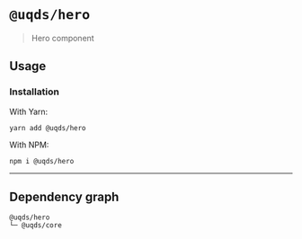 # `@uqds/hero`

> Hero component

## Usage

### Installation

With Yarn:

```shell
yarn add @uqds/hero
```

With NPM:

```shell
npm i @uqds/hero
```

---

## Dependency graph

```shell
@uqds/hero
└─ @uqds/core
```
